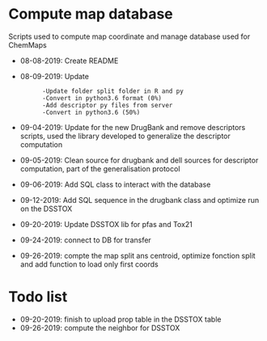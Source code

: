 # Compute map database
Scripts used to compute map coordinate and manage database used for ChemMaps
- 08-08-2019: Create README
- 08-09-2019: Update

            -Update folder split folder in R and py
            -Convert in python3.6 format (0%)
            -Add descriptor py files from server
            -Convert in python3.6 (50%)

- 09-04-2019: Update for the new DrugBank and remove descriptors scripts, used the library developed to generalize the descriptor computation
- 09-05-2019: Clean source for drugbank and dell sources for descriptor computation, part of the generalisation protocol
- 09-06-2019: Add SQL class to interact with the database
- 09-12-2019: Add SQL sequence in the drugbank class and optimize run on the DSSTOX
- 09-20-2019: Update DSSTOX lib for pfas and Tox21
- 09-24-2019: connect to DB for transfer
- 09-26-2019: compte the map split ans centroid, optimize fonction split and add function to load only first coords


# Todo list
- 09-20-2019: finish to upload prop table in the DSSTOX table
- 09-26-2019: compute the neighbor for DSSTOX